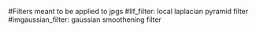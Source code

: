 #Filters meant to be applied to jpgs
#llf_filter: local laplacian pyramid filter
#imgaussian_filter: gaussian smoothening filter
